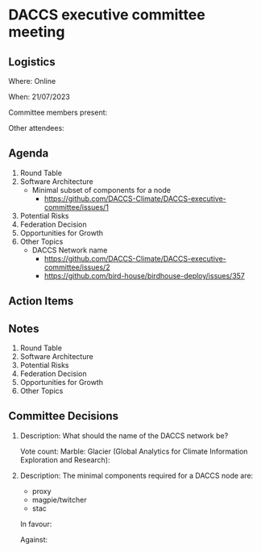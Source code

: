 # DACCS executive committee meeting

## Logistics

Where: Online

When: 21/07/2023

Committee members present:

Other attendees:

## Agenda

1. Round Table
2. Software Architecture
   - Minimal subset of components for a node
     - https://github.com/DACCS-Climate/DACCS-executive-committee/issues/1
3. Potential Risks
4. Federation Decision
5. Opportunities for Growth
6. Other Topics
   - DACCS Network name
     - https://github.com/DACCS-Climate/DACCS-executive-committee/issues/2
     - https://github.com/bird-house/birdhouse-deploy/issues/357

## Action Items


## Notes

1. Round Table
2. Software Architecture
3. Potential Risks
4. Federation Decision
5. Opportunities for Growth
6. Other Topics

## Committee Decisions

1. Description: What should the name of the DACCS network be?
   
   Vote count:
      Marble:
      Glacier (Global Analytics for Climate Information Exploration and Research):

2. Description: The minimal components required for a DACCS node are:
   - proxy
   - magpie/twitcher
   - stac
   
   In favour:

   Against: